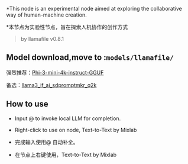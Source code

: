 *This node is an experimental node aimed at exploring the collaborative way of human-machine creation.

*本节点为实验性节点，旨在探索人机协作的创作方式



> by llamafile v0.8.1


## Model download,move to :```models/llamafile/```

强烈推荐：[Phi-3-mini-4k-instruct-GGUF](https://huggingface.co/lmstudio-community/Phi-3-mini-4k-instruct-GGUF/tree/main)

备选：[llama3_if_ai_sdpromptmkr_q2k](https://hf-mirror.com/impactframes/llama3_if_ai_sdpromptmkr_q2k/tree/main)

<!-- - [llava-v1.5-7B-GGUF](https://huggingface.co/jartine/llava-v1.5-7B-GGUF/resolve/main/llava-v1.5-7b-q4.llamafile?download=true) -->


## How to use
- Input @ to invoke local LLM for completion.

<!-- - When selecting an image node, you can ask questions based on the image. -->

<!-- - Supports RAG-enhanced question-answering based on Bing search, start with Q: to indicate the need for search. -->

- Right-click to use on node, Text-to-Text by Mixlab


<!-- - 支持基于bing搜索的RAG增强问答, 输入 Q: 作为开头表示需要调用搜索 -->

- 完成输入使用@ 自动补全。

<!-- - 当选择了图像类节点，可以基于图像进行问答 -->

- 在节点上右键使用，Text-to-Text by Mixlab


<!-- ## RAG use Chromium

> python_embeded/Scripts/playwright install chromium -->



